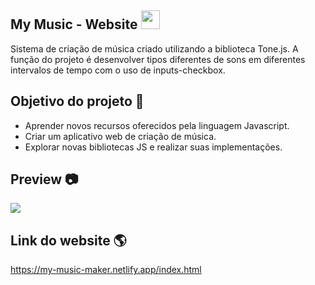 ## My Music - Website <img height="30px" src="https://raw.githubusercontent.com/rafael-vaz/music-maker-javascript/f0bb3c3a98f0e3e270b021a0d442defcd1abdc88/image/icone.svg">

Sistema de criação de música criado utilizando a biblioteca Tone.js. A função do projeto é desenvolver tipos diferentes de sons em diferentes intervalos de tempo com o uso de inputs-checkbox.

## Objetivo do projeto :rocket:

- Aprender novos recursos oferecidos pela linguagem Javascript.
- Criar um aplicativo web de criação de música.
- Explorar novas bibliotecas JS e realizar suas implementações.

## Preview 📷

<img src="https://github.com/rafael-vaz/music-maker-javascript/blob/main/image/preview.png?raw=true">

## Link do website 🌎

https://my-music-maker.netlify.app/index.html


